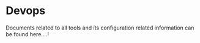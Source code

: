 # Devops
Documents related to all tools and its configuration related information can be found here....!
